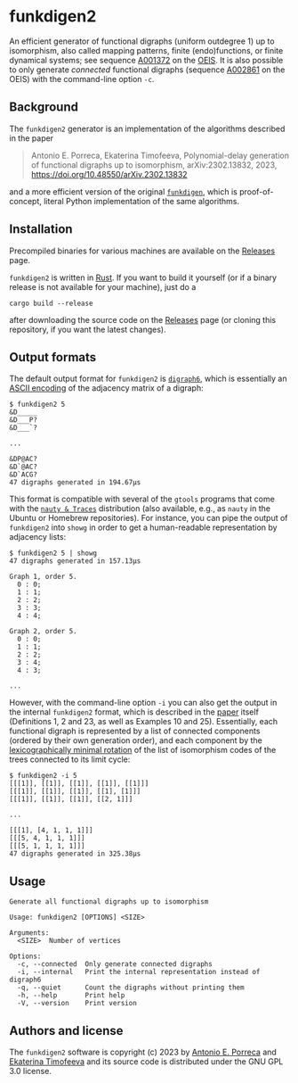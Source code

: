 # funkdigen2

An efficient generator of functional digraphs (uniform outdegree 1) up to isomorphism, also called mapping patterns, finite (endo)functions, or finite dynamical systems; see sequence [A001372](https://oeis.org/A001372) on the [OEIS](https://oeis.org). It is also possible to only generate *connected* functional digraphs (sequence [A002861](https://oeis.org/A002861) on the OEIS) with the command-line option `-c`.


## Background

The `funkdigen2` generator is an implementation of the algorithms described in the paper

> Antonio E. Porreca, Ekaterina Timofeeva, Polynomial-delay generation of functional digraphs up to isomorphism, arXiv:2302.13832, 2023, https://doi.org/10.48550/arXiv.2302.13832

and a more efficient version of the original [`funkdigen`](https://github.com/aeporreca/funkdigen), which is proof-of-concept, literal Python implementation of the same algorithms.


## Installation

Precompiled binaries for various machines are available on the [Releases](https://github.com/aeporreca/funkdigen2/releases) page.

`funkdigen2` is written in [Rust](https://www.rust-lang.org). If you want to build it yourself (or if a binary release is not available for your machine), just do a

```
cargo build --release
```

after downloading the source code on the [Releases](https://github.com/aeporreca/funkdigen2/releases) page (or cloning this repository, if you want the latest changes).


## Output formats

The default output format for `funkdigen2` is [`digraph6`](https://users.cecs.anu.edu.au/~bdm/data/formats.html), which is essentially an [ASCII encoding](https://users.cecs.anu.edu.au/~bdm/data/formats.txt) of the adjacency matrix of a digraph:

```
$ funkdigen2 5   
&D_____
&D___P?
&D___`?

...

&DP@AC?
&D`@AC?
&D`ACG?
47 digraphs generated in 194.67µs
```

This format is compatible with several of the `gtools` programs that come with the [`nauty & Traces`](https://pallini.di.uniroma1.it) distribution (also available, e.g., as `nauty` in the Ubuntu or Homebrew repositories). For instance, you can pipe the output of `funkdigen2` into `showg` in order to get a human-readable representation by adjacency lists:

```
$ funkdigen2 5 | showg
47 digraphs generated in 157.13µs

Graph 1, order 5.
  0 : 0;
  1 : 1;
  2 : 2;
  3 : 3;
  4 : 4;

Graph 2, order 5.
  0 : 0;
  1 : 1;
  2 : 2;
  3 : 4;
  4 : 3;
  
...
```

However, with the command-line option `-i` you can also get the output in the internal `funkdigen2` format, which is described in the [paper](https://doi.org/10.48550/arXiv.2302.13832) itself (Definitions 1, 2 and 23, as well as Examples 10 and 25). Essentially, each functional digraph is represented by a list of connected components (ordered by their own generation order), and each component by the [lexicographically minimal rotation](https://en.wikipedia.org/wiki/Lexicographically_minimal_string_rotation) of the list of isomorphism codes of the trees connected to its limit cycle:

```
$ funkdigen2 -i 5
[[[1]], [[1]], [[1]], [[1]], [[1]]]
[[[1]], [[1]], [[1]], [[1], [1]]]
[[[1]], [[1]], [[1]], [[2, 1]]]

...

[[[1], [4, 1, 1, 1]]]
[[[5, 4, 1, 1, 1]]]
[[[5, 1, 1, 1, 1]]]
47 digraphs generated in 325.38µs
```


## Usage

```
Generate all functional digraphs up to isomorphism

Usage: funkdigen2 [OPTIONS] <SIZE>

Arguments:
  <SIZE>  Number of vertices

Options:
  -c, --connected  Only generate connected digraphs
  -i, --internal   Print the internal representation instead of digraph6
  -q, --quiet      Count the digraphs without printing them
  -h, --help       Print help
  -V, --version    Print version
```


## Authors and license

The `funkdigen2` software is copyright (c) 2023 by [Antonio E. Porreca](https://aeporreca.org) and [Ekaterina Timofeeva](https://dblp.org/pid/341/1313.html) and its source code is distributed under the GNU GPL 3.0 license.
